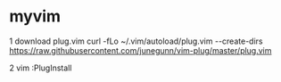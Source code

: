 # myvim

1  download plug.vim
curl -fLo ~/.vim/autoload/plug.vim --create-dirs \
    https://raw.githubusercontent.com/junegunn/vim-plug/master/plug.vim

2 vim
 :PlugInstall
